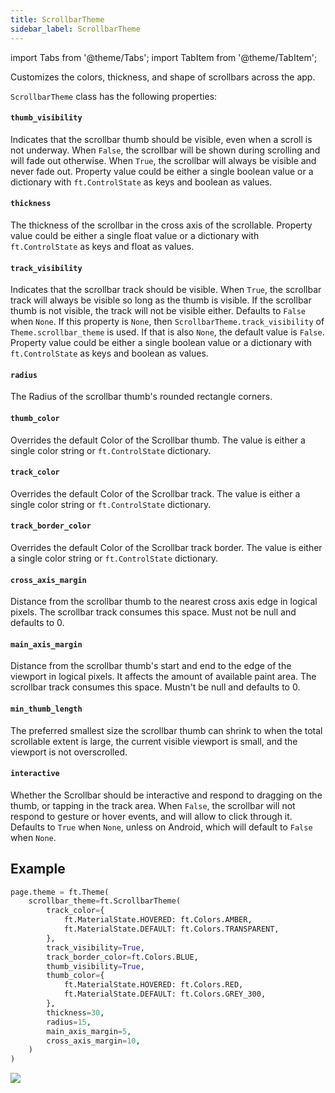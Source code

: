 ```yaml
---
title: ScrollbarTheme
sidebar_label: ScrollbarTheme
---
```

import Tabs from '@theme/Tabs';
import TabItem from '@theme/TabItem';

Customizes the colors, thickness, and shape of scrollbars across the app.

`ScrollbarTheme` class has the following properties:

#### `thumb_visibility`

Indicates that the scrollbar thumb should be visible, even when a scroll is not underway. When `False`, the scrollbar
will be shown during scrolling and will fade out otherwise. When `True`, the scrollbar will always be visible and never
fade out. Property value could be either a single boolean value or a dictionary with `ft.ControlState` as keys and
boolean as values.

#### `thickness`

The thickness of the scrollbar in the cross axis of the scrollable. Property value could be either a single float value
or a dictionary with `ft.ControlState` as keys and float as values.

#### `track_visibility`

Indicates that the scrollbar track should be visible. When `True`, the scrollbar track will always be visible so long as
the thumb is visible. If the scrollbar thumb is not visible, the track will not be visible either. Defaults to `False`
when `None`. If this property is `None`, then `ScrollbarTheme.track_visibility` of `Theme.scrollbar_theme` is used. If
that is also `None`, the default value is `False`. Property value could be either a single boolean value or a dictionary
with `ft.ControlState` as keys and boolean as values.

#### `radius`

The Radius of the scrollbar thumb's rounded rectangle corners.

#### `thumb_color`

Overrides the default Color of the Scrollbar thumb. The value is either a single color string or `ft.ControlState`
dictionary.

#### `track_color`

Overrides the default Color of the Scrollbar track. The value is either a single color string or `ft.ControlState`
dictionary.

#### `track_border_color`

Overrides the default Color of the Scrollbar track border. The value is either a single color string
or `ft.ControlState` dictionary.

#### `cross_axis_margin`

Distance from the scrollbar thumb to the nearest cross axis edge in logical pixels. The scrollbar track consumes this space. Must not be null and defaults to 0.

#### `main_axis_margin`

Distance from the scrollbar thumb's start and end to the edge of the viewport in logical pixels. It affects the amount of available paint area. The scrollbar track consumes this space. Mustn't be null and defaults to 0.

#### `min_thumb_length`

The preferred smallest size the scrollbar thumb can shrink to when the total scrollable extent is large, the current visible viewport is small, and the viewport is not overscrolled.

#### `interactive`

Whether the Scrollbar should be interactive and respond to dragging on the thumb, or tapping in the track area. When `False`, the scrollbar will not respond to gesture or hover events, and will allow to click through it. Defaults to `True` when `None`, unless on Android, which will default to `False` when `None`.

## Example

```python
page.theme = ft.Theme(
    scrollbar_theme=ft.ScrollbarTheme(
        track_color={
            ft.MaterialState.HOVERED: ft.Colors.AMBER,
            ft.MaterialState.DEFAULT: ft.Colors.TRANSPARENT,
        },
        track_visibility=True,
        track_border_color=ft.Colors.BLUE,
        thumb_visibility=True,
        thumb_color={
            ft.MaterialState.HOVERED: ft.Colors.RED,
            ft.MaterialState.DEFAULT: ft.Colors.GREY_300,
        },
        thickness=30,
        radius=15,
        main_axis_margin=5,
        cross_axis_margin=10,
    )
)
```

<img src="/img/docs/controls/column/column-scroll-to.png"  className="screenshot-60" />